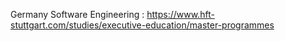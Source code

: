 Germany
Software Engineering :
https://www.hft-stuttgart.com/studies/executive-education/master-programmes
